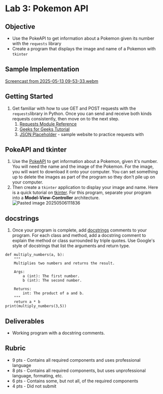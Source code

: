 
# Lab 3: Pokemon API

## Objective

- Use the PokeAPI to get information about a Pokemon given its number with the `requests` library
- Create a program that displays the image and name of a Pokemon with `tkinter`

## Sample Implementation

[Screencast from 2025-05-13 09-53-33.webm](https://github.com/user-attachments/assets/e08a0680-5b2c-42d6-b92f-379f68f48da8)


## Getting Started

1. Get familiar with how to use GET and POST requests with the `requests`library in Python. Once you can send and receive both kinds requests consistently, then move on to the next step. 
	1. [Requests Module Reference](https://www.w3schools.com/python/module_requests.asp)
	2. [Geeks for Geeks Tutorial](https://www.geeksforgeeks.org/get-post-requests-using-python/)
	3. [JSON Placeholder](https://jsonplaceholder.typicode.com/) - sample website to practice requests with
## PokeAPI and tkinter

 1. Use the [PokeAPI](https://pokeapi.co/) to get information about a Pokemon, given it's number. You will need the name and the image of the Pokemon. For the image, you will want to download it onto your computer. You can set something up to delete the images as part of the program so they don't pile up on your computer.
 2. Then create a `tkinter` application to display your image and name. Here is a quick tutorial on [tkinter](https://realpython.com/python-gui-tkinter/). For this program, separate your program into a **Model-View-Controller** architecture. 
![Pasted image 20250506111836](https://github.com/user-attachments/assets/f5de7cbf-7618-493b-884f-69c13f610080)


## docstrings

1. Once your program is complete, add [docstrings](https://www.geeksforgeeks.org/python-docstrings/) comments to your program. For each class and method, add a docstring comment to explain the method or class surrounded by triple quotes. Use Google's style of docstrings that list the arguments and return type.  
```
def multiply_numbers(a, b):
    """
    Multiplies two numbers and returns the result.

    Args:
        a (int): The first number.
        b (int): The second number.

    Returns:
        int: The product of a and b.
    """
    return a * b
print(multiply_numbers(3,5))
```


## Deliverables
- Working program with a docstring comments. 


## Rubric

- 9 pts - Contains all required components and uses professional language
- 8 pts - Contains all required components, but uses unprofessional language, formating, etc. 
- 6 pts - Contains some, but not all, of the required components
- 4 pts - Did not submit
